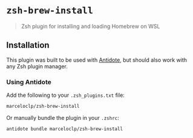# `zsh-brew-install`

> Zsh plugin for installing and loading Homebrew on WSL

## Installation

This plugin was built to be used with [Antidote](https://antidote.sh/), but
should also work with any Zsh plugin manager.

### Using Antidote

Add the following to your `.zsh_plugins.txt` file:

```txt
marceloclp/zsh-brew-install
```

Or manually bundle the plugin in your `.zshrc`:

```zsh
antidote bundle marceloclp/zsh-brew-install
```
